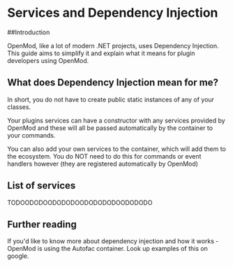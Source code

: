 # Services and Dependency Injection

##Introduction

OpenMod, like a lot of modern .NET projects, uses Dependency Injection. This guide aims to simplify it and explain what it means for plugin developers using OpenMod.

## What does Dependency Injection mean for me?

In short, you do not have to create public static instances of any of your classes.

Your plugins services can have a constructor with any services provided by OpenMod and these will all be passed automatically by the container to your commands.

You can also add your own services to the container, which will add them to the ecosystem. You do NOT need to do this for commands or event handlers however (they are registered automatically by OpenMod)

## List of services

TODOODODOODODODOODODODODOODODODO

## Further reading

If you'd like to know more about dependency injection and how it works - OpenMod is using the Autofac container. Look up examples of this on google.
